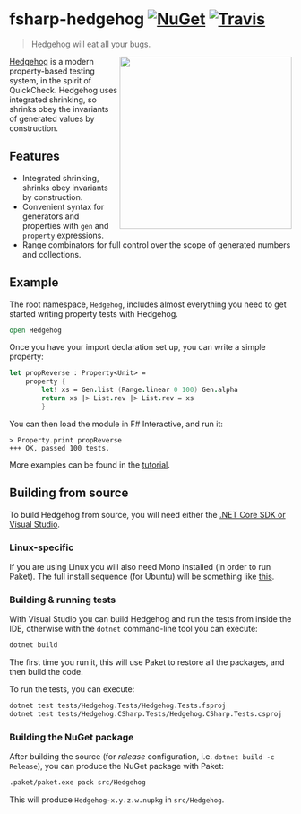 fsharp-hedgehog [![NuGet][nuget-shield]][nuget] [![Travis][travis-shield]][travis]
========

> Hedgehog will eat all your bugs.

<img src="https://github.com/hedgehogqa/fsharp-hedgehog/raw/master/img/hedgehog-logo.png" width="307" align="right"/>

[Hedgehog](http://hedgehog.qa/) is a modern property-based testing
system, in the spirit of QuickCheck. Hedgehog uses integrated shrinking,
so shrinks obey the invariants of generated values by construction.

## Features

- Integrated shrinking, shrinks obey invariants by construction.
- Convenient syntax for generators and properties with `gen` and `property` expressions.
- Range combinators for full control over the scope of generated numbers and collections.

## Example

The root namespace, `Hedgehog`, includes almost
everything you need to get started writing property tests with Hedgehog.

```fs
open Hedgehog
```

Once you have your import declaration set up, you can write a simple property:

```fs
let propReverse : Property<Unit> =
    property {
        let! xs = Gen.list (Range.linear 0 100) Gen.alpha
        return xs |> List.rev |> List.rev = xs
        }
```

You can then load the module in F# Interactive, and run it:

```
> Property.print propReverse
+++ OK, passed 100 tests.

```

More examples can be found in the [tutorial](doc/tutorial.md).

## Building from source

To build Hedgehog from source, you will need either the
[.NET Core SDK or Visual Studio][net-core-sdk].

### Linux-specific

If you are using Linux you will also need Mono installed
(in order to run Paket). The full install sequence (for Ubuntu)
will be something like [this][ubuntu-steps].

### Building & running tests

With Visual Studio you can build Hedgehog and run the tests
from inside the IDE, otherwise with the `dotnet` command-line
tool you can execute:

```sh
dotnet build
```

The first time you run it, this will use Paket to restore all
the packages, and then build the code.

To run the tests, you can execute:

```sh
dotnet test tests/Hedgehog.Tests/Hedgehog.Tests.fsproj
dotnet test tests/Hedgehog.CSharp.Tests/Hedgehog.CSharp.Tests.csproj
```

### Building the NuGet package

After building the source (for *release* configuration, i.e.
`dotnet build -c Release`), you can produce the NuGet package with
Paket:

```sh
.paket/paket.exe pack src/Hedgehog
```

This will produce `Hedgehog-x.y.z.w.nupkg` in `src/Hedgehog`.

 [nuget]: https://www.nuget.org/packages/Hedgehog/
 [nuget-shield]: https://img.shields.io/nuget/dt/Hedgehog.svg?style=flat

 [travis]: https://travis-ci.org/hedgehogqa/fsharp-hedgehog
 [travis-shield]: https://travis-ci.org/hedgehogqa/fsharp-hedgehog.svg?branch=master

 [net-core-sdk]: https://www.microsoft.com/net/download/
 [ubuntu-steps]: https://github.com/hedgehogqa/fsharp-hedgehog/pull/153#issuecomment-364325504
